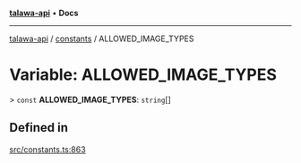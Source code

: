 [**talawa-api**](../../README.md) • **Docs**

***

[talawa-api](../../modules.md) / [constants](../README.md) / ALLOWED\_IMAGE\_TYPES

# Variable: ALLOWED\_IMAGE\_TYPES

\> `const` **ALLOWED\_IMAGE\_TYPES**: `string`[]

## Defined in

[src/constants.ts:863](https://github.com/PalisadoesFoundation/talawa-api/blob/a6e7ac91b581c9109559657faf0f934f3eb41fe7/src/constants.ts#L863)
